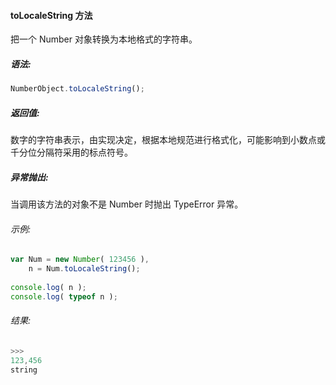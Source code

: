 #### toLocaleString 方法

  把一个 Number 对象转换为本地格式的字符串。

##### 语法:

  ```javascript
  NumberObject.toLocaleString();
  ```

##### 返回值:

  数字的字符串表示，由实现决定，根据本地规范进行格式化，可能影响到小数点或千分位分隔符采用的标点符号。

##### 异常抛出:

  当调用该方法的对象不是 Number 时抛出 TypeError 异常。

###### 示例:

  ```javascript
  var Num = new Number( 123456 ),
      n = Num.toLocaleString();
	  
  console.log( n );
  console.log( typeof n );
  ```

###### 结果:

  ```javascript
  >>>
  123,456
  string
  ```
